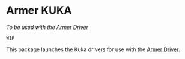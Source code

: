 # Armer KUKA

*To be used with the [Armer Driver](https://github.com/qcr/armer)*

``WIP``

This package launches the Kuka drivers for use with the [Armer Driver](https://github.com/qcr/armer).

